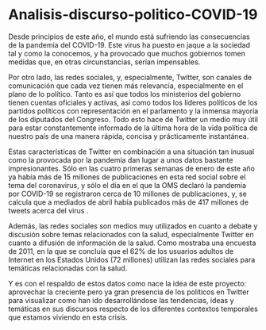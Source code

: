 # Analisis-discurso-politico-COVID-19

Desde principios de este año, el mundo está sufriendo las consecuencias de la pandemia del COVID-19. Este virus ha puesto en jaque a la sociedad tal y como la conocemos, y ha provocado que muchos gobiernos tomen medidas que, en otras circunstancias, serían impensables. 

Por otro lado, las redes sociales, y, especialmente, Twitter, son canales de comunicación que cada vez tienen más relevancia, especialmente en el plano de lo político. Tanto es así que todos los ministerios del gobierno tienen cuentas oficiales y activas, así como todos los líderes políticos de los partidos políticos con representación en el parlamento y la inmensa mayoría de los diputados del Congreso. Todo esto hace de Twitter un medio muy útil para estar constantemente informado de la última hora de la vida política de nuestro país de una manera rápida, concisa y prácticamente instantánea.

Estas características de Twitter en combinación a una situación tan inusual como la provocada por la pandemia dan lugar a unos datos bastante impresionantes. Sólo en las cuatro primeras semanas de enero de este año ya había más de 15 millones de publicaciones en esta red social sobre el tema del coronavirus, y sólo el día en el que la OMS declaró la pandemia por COVID-19 se registraron cerca de 10 millones de publicaciones, y, se calcula que a mediados de abril había publicados más de 417 millones de tweets acerca del virus .

Además, las redes sociales son medios muy utilizados en cuanto a debate y discusión sobre temas relacionados con la salud, especialmente Twitter en cuanto a difusión de información de la salud. Como mostraba una encuesta de 2011, en la que se concluía que el 62% de los usuarios adultos de Internet en los Estados Unidos (72 millones) utilizan las redes sociales para temáticas relacionadas con la salud.

Y es con el respaldo de estos datos como nace la idea de este proyecto: aprovechar la creciente pero ya gran presencia de los políticos en Twitter para visualizar como han ido desarrollándose las tendencias, ideas y temáticas en sus discursos respecto de los diferentes contextos temporales que estamos viviendo en esta crisis.  
